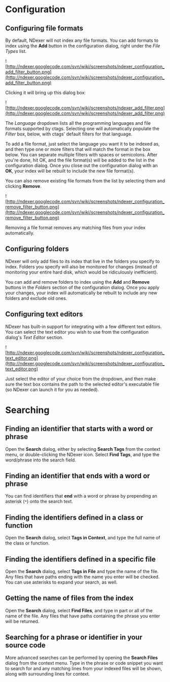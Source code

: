 

# Configuration #

## Configuring file formats ##
By default, NDexer will not index any file formats. You can add formats to index using the **Add** button in the configuration dialog, right under the _File Types_ list.

![http://ndexer.googlecode.com/svn/wiki/screenshots/ndexer_configuration_add_filter_button.png](http://ndexer.googlecode.com/svn/wiki/screenshots/ndexer_configuration_add_filter_button.png)

Clicking it will bring up this dialog box:

![http://ndexer.googlecode.com/svn/wiki/screenshots/ndexer_add_filter.png](http://ndexer.googlecode.com/svn/wiki/screenshots/ndexer_add_filter.png)

The _Language_ dropdown lists all the programming languages and file formats supported by ctags. Selecting one will automatically populate the _Filter_ box, below, with ctags' default filters for that language.

To add a file format, just select the language you want it to be indexed as, and then type one or more filters that will match the format in the box below. You can separate multiple filters with spaces or semicolons. After you're done, hit OK, and the file format(s) will be added to the list in the configuration dialog. Once you close out the configuration dialog with an **OK**, your index will be rebuilt to include the new file format(s).

You can also remove existing file formats from the list by selecting them and clicking **Remove**.

![http://ndexer.googlecode.com/svn/wiki/screenshots/ndexer_configuration_remove_filter_button.png](http://ndexer.googlecode.com/svn/wiki/screenshots/ndexer_configuration_remove_filter_button.png)

Removing a file format removes any matching files from your index automatically.

## Configuring folders ##
NDexer will only add files to its index that live in the folders you specify to index. Folders you specify will also be monitored for changes (instead of monitoring your entire hard disk, which would be ridiculously inefficient).

You can add and remove folders to index using the **Add** and **Remove** buttons in the _Folders_ section of the configuration dialog. Once you apply your changes, your index will automatically be rebuilt to include any new folders and exclude old ones.

## Configuring text editors ##
NDexer has built-in support for integrating with a few different text editors. You can select the text editor you wish to use from the configuration dialog's _Text Editor_ section.

![http://ndexer.googlecode.com/svn/wiki/screenshots/ndexer_configuration_text_editor.png](http://ndexer.googlecode.com/svn/wiki/screenshots/ndexer_configuration_text_editor.png)

Just select the editor of your choice from the dropdown, and then make sure the text box contains the path to the selected editor's executable file (so NDexer can launch it for you as needed).

# Searching #
## Finding an identifier that starts with a word or phrase ##
Open the **Search** dialog, either by selecting **Search Tags** from the context menu, or double-clicking the NDexer icon. Select **Find Tags**, and type the word/phrase into the search field.
## Finding an identifier that ends with a word or phrase ##
You can find identifiers that **end** with a word or phrase by prepending an asterisk (`*`) onto the search text.
## Finding the identifiers defined in a class or function ##
Open the **Search** dialog, select **Tags in Context**, and type the full name of the class or function.
## Finding the identifiers defined in a specific file ##
Open the **Search** dialog, select **Tags in File** and type the name of the file. Any files that have paths ending with the name you enter will be checked. You can use asterisks to expand your search, as well.
## Getting the name of files from the index ##
Open the **Search** dialog, select **Find Files**, and type in part or all of the name of the file. Any files that have paths containing the phrase you enter will be returned.
## Searching for a phrase or identifier in your source code ##
More advanced searches can be performed by opening the **Search Files** dialog from the context menu. Type in the phrase or code snippet you want to search for and any matching lines from your indexed files will be shown, along with surrounding lines for context.